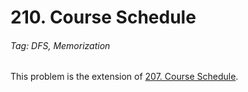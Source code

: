 # 210. Course Schedule

###### Tag: DFS, Memorization

This problem is the extension of [207. Course Schedule](https://github.com/zilinli0130/Leetcode_Algorithm/tree/main/DFS/Pruning_Memorization/207.%20Course%20Schedule).
